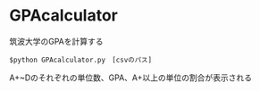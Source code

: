 # GPAcalculator

筑波大学のGPAを計算する

```
$python GPAcalculator.py　[csvのパス]
```

A+~Dのそれぞれの単位数、GPA、A+以上の単位の割合が表示される